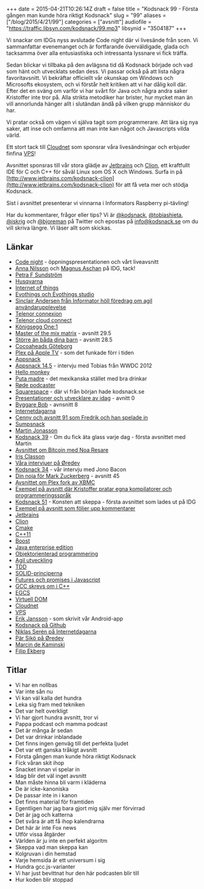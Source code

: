 +++
date = 2015-04-21T10:26:14Z
draft = false
title = "Kodsnack 99 - Första gången man kunde höra riktigt Kodsnack"
slug = "99"
aliases = ["/blog/2015/4/21/99"]
categories = ["avsnitt"]
audiofile = "https://traffic.libsyn.com/kodsnack/99.mp3"
libsynid = "3504187"
+++

Vi snackar om IDGs nyss avslutade Code night där vi livesände från scen. Vi sammanfattar evenemanget och är fortfarande överväldigade, glada och tacksamma över alla entusiastiska och intressanta lyssnare vi fick träffa.

Sedan blickar vi tillbaka på den avlägsna tid då Kodsnack började och vad som hänt och utvecklats sedan dess. Vi passar också på att lista några favoritavsnitt. Vi bekräftar officiellt vår okunskap om Windows och Microsofts ekosystem, och vi förstår helt kritiken att vi har dålig koll där. Efter det en sväng om varför vi har svårt för Java och några andra saker Kristoffer inte tror på. Alla strikta metodiker har brister, hur mycket man än vill annorlunda hänger allt i slutändan ändå på vilken grupp människor du har.

Vi pratar också om vägen vi själva tagit som programmerare. Att lära sig nya saker, att inse och omfamna att man inte kan något och Javascripts vilda värld.

Ett stort tack till [Cloudnet](http://www.cloudnet.se) som sponsrar våra livesändningar och erbjuder finfina  [VPS](http://en.wikipedia.org/wiki/Virtual_private_server)!

Avsnittet sponsras till vår stora glädje av [Jetbrains](http://www.jetbrains.com) och [Clion](http://www.jetbrains.com/kodsnack-clion), ett kraftfullt IDE för C och C++ för såväl Linux som OS X och Windows. Surfa in på [http://www.jetbrains.com/kodsnack-clion](http://www.jetbrains.com/kodsnack-clion) för att få veta mer och stödja Kodsnack.

Sist i avsnittet presenterar vi vinnarna i Informators Raspberry pi-tävling!

Har du kommentarer, frågor eller tips? Vi är [@kodsnack](https://www.twitter.com/kodsnack), [@tobiashieta](https://www.twitter.com/tobiashieta), [@iskrig](https://www.twitter.com/iskrig) och [@bjoreman](https://www.twitter.com/bjoreman) på Twitter och epostas på [info@kodsnack.se](mailto:info@kodsnack.se) om du vill skriva längre. Vi läser allt som skickas.

## Länkar ##
* [Code night](http://computersweden.idg.se/2.2683/1.621811/godbitarna-fran-code-night?queryText=code%20night) - öppningspresentationen och vårt liveavsnitt
* [Anna Nilsson](http://se.linkedin.com/pub/anna-nilsson/11/777/134) och [Magnus Aschan](http://twitter.com/#!/magnusaschan) på IDG, tack!
* [Petra F Sundström](https://www.twitter.com/petrasunds)
* [Husqvarna](http://www.husqvarnagroup.com/en)
* [Internet of things](http://en.wikipedia.org/wiki/Internet_of_Things)
* [Evothings och Evothings studio](http://evothings.com/)
* [Sinclair Andersen från Informator höll föredrag om agil användarupplevelse](http://informatorutbildning.blogspot.se/2015/03/agile-ux-att-anvandartesta-i.html)
* [Telenor connexion](http://www.telenorconnexion.com/)
* [Telenor cloud connect](http://www.telenorconnexion.com/stories/end-to-end-solution)
* [Königsegg One:1](http://koenigsegg.com/one1/)
* [Master of the mix matrix](http://kodsnack.se/29.5/) - avsnitt 29.5
* [Större än båda dina barn](http://kodsnack.se/28.5/) - avsnitt 28.5
* [Cocoaheads Göteborg](http://www.meetup.com/cocoaheads-goteborg/)
* [Plex på Apple TV](http://www.99mac.se/artikel/4143-anvand-plex-i-apple-tv-utan-jailbreak) - som det funkade förr i tiden
* [Appsnack](http://appsnack.se/)
* [Appsnack 14,5](http://www.apptv.se/appsnack/wwdc-intervju-med-tobias-hieta/) - intervju med Tobias från WWDC 2012
* [Hello monkey](http://hellomonkey.net/)
* [Puta madre](http://www.putamadre.se/) - det mexikanska stället med bra drinkar
* [Røde podcaster](http://www.rode.com/microphones/podcaster)
* [Squarespace](http://squarespace.com/) - där vi från början hade kodsnack.se
* [Presentationer och utvecklare av idag](http://kodsnack.se/0/) - avnitt 0
* [Byggare Bob](http://kodsnack.se/8/) - avnsnitt 8
* [Internetdagarna](https://internetdagarna.se/)
* [Cenny och avsnitt 91 som Fredrik och han spelade in](http://kodsnack.se/91/)
* [Sumpsnack](http://www.kodsnack.se/sumpsnack)
* [Martin Jonasson](https://twitter.com/grapefrukt)
* [Kodsnack 39](http://kodsnack.se/39/) - Om du fick äta glass varje dag - första avsnittet med Martin
* [Avsnittet om Bitcoin med Noa Resare](http://kodsnack.se/42/)
* [Iris Classon](http://irisclasson.com/)
* [Våra intervjuer på Øredev](http://kodsnack.se/video/)
* [Kodsnack 34](http://kodsnack.se/34/) - vår intervju med Jono Bacon
* [Din noja för Mark Zuckerberg](http://kodsnack.se/45/) - avsnitt 45
* [Avsnittet om Plex fork av XBMC](http://kodsnack.se/12/)
* [Exempel på avsnitt där Kristoffer pratar egna kompilatorer och programmeringsspråk](http://kodsnack.se/56/)
* [Kodsnack 51](http://kodsnack.se/51/) - Konsten att skeppa - första avsnittet som lades ut på IDG
* [Exempel på avsnitt som följer upp kommentarer](http://kodsnack.se/86/)
* [Jetbrains](http://www.jetbrains.com)
* [Clion](http://www.jetbrains.com/kodsnack-clion)
* [Cmake](http://www.cmake.org/overview/)
* [C++11](http://en.wikipedia.org/wiki/C%2B%2B11)
* [Boost](http://en.wikipedia.org/wiki/Boost_%28C%2B%2B_libraries%29)
* [Java enterprise edition](http://en.wikipedia.org/wiki/Java_Platform,_Enterprise_Edition)
* [Objektorienterad programmering](http://en.wikipedia.org/wiki/Object-oriented_programming)
* [Agil utveckling](http://en.wikipedia.org/wiki/Agile_software_development)
* [TDD](http://en.wikipedia.org/wiki/Test-driven_development)
* [SOLID-principerna](http://en.wikipedia.org/wiki/SOLID_%28object-oriented_design%29)
* [Futures och promises i Javascript](https://developer.mozilla.org/en-US/docs/Web/JavaScript/Reference/Global_Objects/Promise)
* [GCC skrevs om i C++](https://lwn.net/Articles/542457/)
* [EGCS](http://en.wikipedia.org/wiki/GNU_Compiler_Collection#History)
* [Virtuell DOM](http://en.wikipedia.org/wiki/React_%28JavaScript_library%29#Virtual_DOM)
* [Cloudnet](http://www.cloudnet.se)
* [VPS](http://en.wikipedia.org/wiki/Virtual_private_server)
* [Erik Jansson](https://github.com/Meldanya) - som skrivit vår Android-app
* [Kodsnack på Github](https://github.com/kodsnack)
* [Niklas Serén på Internetdagarna](https://twitter.com/nikvilarino)
* [Pär Sikö på Øredev](https://www.linkedin.com/pub/p%C3%A4r-sik%C3%B6/1/203/94)
* [Marcin de Kaminski](http://dekaminski.se/)
* [Filip Ekberg](https://twitter.com/fekberg)

## Titlar ##
* Vi har en nollbas
* Var inte sån nu
* Vi kan väl kalla det hundra
* Leka sig fram med tekniken
* Det var helt overkligt
* Vi har gjort hundra avsnitt, tror vi
* Pappa podcast och mamma podcast
* Det är många år sedan
* Det var drinkar inblandade
* Det finns ingen genväg till det perfekta ljudet
* Det var ett ganska tråkigt avsnitt
* Första gången man kunde höra riktigt Kodsnack
* Fick våran skit ihop
* Snacket innan vi spelar in
* Idag blir det väl inget avsnitt
* Man måste hinna bli varm i kläderna
* De är icke-kanoniska
* De passar inte in i kanon
* Det finns material för framtiden
* Egentligen har jag bara gjort mig själv mer förvirrad
* Det är jag och katterna
* Det svåra är att få ihop kalendrarna
* Det här är inte Fox news
* Utför vissa åtgärder
* Världen är ju inte en perfekt algoritm
* Skeppa vad man skeppa kan
* Kolgruvan i din hemstad
* Varje hemsida är ett universum i sig
* Hundra gcc.js-varianter
* Vi har just bevittnat hur den här podcasten blir till
* Hur koden blir stoppad